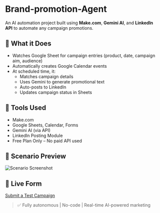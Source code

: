 # Brand-promotion-Agent

An AI automation project built using **Make.com**, **Gemini AI**, and **LinkedIn API** to automate any campaign promotions.

## 🤖 What it Does

- Watches Google Sheet for campaign entries (product, date, campaign aim, audience)
- Automatically creates Google Calendar events
- At scheduled time, it:
  - Matches campaign details
  - Uses Gemini to generate promotional text
  - Auto-posts to LinkedIn
  - Updates campaign status in Sheets

## 🚀 Tools Used
- Make.com
- Google Sheets, Calendar, Forms
- Gemini AI (via API)
- LinkedIn Posting Module
- Free Plan Only – No paid API used

## 📸 Scenario Preview
![Scenario Screenshot](screenshots/scenario1.png)

## 📎 Live Form
[Submit a Test Campaign](https://docs.google.com/forms/d/1rpANXhgOn7qM1x4Wkx_zdLOKunxSCIfqo23dp7CZBZA/)


> ✅ Fully autonomous | No-code | Real-time AI-powered marketing
